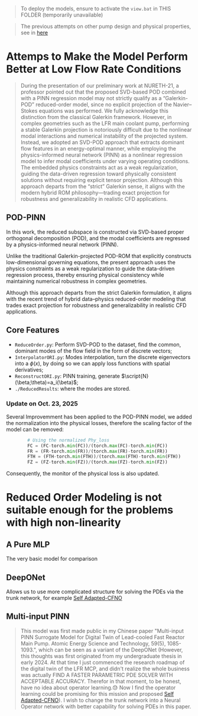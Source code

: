 > To deploy the models, ensure to activate the `view.bat` in THIS FOLDER (temporarily unavailable)

> The previous attempts on other pump design and physical properties, see in [here](../model_summon/) 

# Attemps to Make the Model Perform Better at Low Flow Rate Conditions

> During the presentation of our preliminary work at NURETH-21, a professor pointed out that the proposed SVD-based POD combined with a PINN regression model may not strictly qualify as a “Galerkin-POD” reduced-order model, since no explicit projection of the Navier–Stokes equations was performed. We fully acknowledge this distinction from the classical Galerkin framework. However, in complex geometries such as the LFR main coolant pump, performing a stable Galerkin projection is notoriously difficult due to the nonlinear modal interactions and numerical instability of the projected system. Instead, we adopted an SVD-POD approach that extracts dominant flow features in an energy-optimal manner, while employing the physics-informed neural network (PINN) as a nonlinear regression model to infer modal coefficients under varying operating conditions. The embedded physics constraints act as a weak regularization, guiding the data-driven regression toward physically consistent solutions without requiring explicit tensor projection. Although this approach departs from the “strict” Galerkin sense, it aligns with the modern hybrid ROM philosophy—trading exact projection for robustness and generalizability in realistic CFD applications.

## POD-PINN
In this work, the reduced subspace is constructed via SVD-based proper orthogonal decomposition (POD), and the modal coefficients are regressed by a physics-informed neural network (PINN).

Unlike the traditional Galerkin-projected POD-ROM that explicitly constructs low-dimensional governing equations, the present approach uses the physics constraints as a weak regularization to guide the data-driven regression process, thereby ensuring physical consistency while maintaining numerical robustness in complex geometries.

Although this approach departs from the strict Galerkin formulation, it aligns with the recent trend of hybrid data–physics reduced-order modeling that trades exact projection for robustness and generalizability in realistic CFD applications.

## Core Features
- `ReduceOrder.py`: Perform SVD-POD to the dataset, find the common, dominant modes of the flow field in the form of discrete vectors;
- `InterpolatorORI.py`: Modes interpolation, turn the discrete eigenvectors into a $\phi(x)$, by doing so we can apply loss functions with spatial derivatives;
- `ReconstructORI.py`: PINN training, generate $\script{N}(\beta;\theta)=a_i(\beta)$;
- `./ReducedResults`: where the modes are stored.

### Update on Oct. 23, 2025
Several Improvemment has been applied to the POD-PINN model, we added the normalization into the physical losses, therefore the scaling factor of the model can be removed:

```python
        # Using the normalized Phy_loss
        FC = (FC-torch.min(FC))/(torch.max(FC)-torch.min(FC))
        FR = (FR-torch.min(FR))/(torch.max(FR)-torch.min(FR))
        FTH = (FTH-torch.min(FTH))/(torch.max(FTH)-torch.min(FTH))
        FZ = (FZ-torch.min(FZ))/(torch.max(FZ)-torch.min(FZ))
```
Consequently, the monitor of the physical loss is also updated.

# Reduced Order Modeling is not suitable enough for the problems with high non-linearity

## A Pure MLP
The very basic model for comparison

## DeepONet
Allows us to use more complicated structure for solving the PDEs via the trunk network, for example [Self Adapted-CFNO](https://github.com/LokimuKH19/SymPhONIC/tree/main/WhyWeakFNO)

## Multi-input PINN
> This model was first made public in my Chinese paper "Multi-input PINN Surrogate Model for Digital Twin of Lead-cooled Fast Reactor Main Pump. Atomic Energy Science and Technology, 59(5), 1085-1093.", which can be seen as a variant of the DeepONet (However, this thoughts was first originated from my undergraduate thesis in early 2024. At that time I just commenced the research roadmap of the digital twin of the LFR MCP, and didn't realize the whole business was actually FIND A FASTER PARAMETRIC PDE SOLVER WITH ACCEPTABLE ACCURACY. Therefor in that moment, to be honest, have no idea about operator learning.😓 Now I find the operator learning could be promising for this mission and proposed [Self Adapted-CFNO](https://github.com/LokimuKH19/SymPhONIC/tree/main/WhyWeakFNO)). I wish to change the trunk network into a Neural Operator network with better capability for solving PDEs in this paper.
